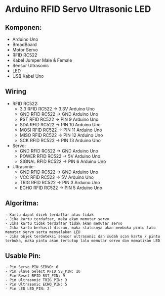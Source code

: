 # Arduino RFID Servo Ultrasonic LED


## Komponen:

- Arduino Uno
- BreadBoard
- Motor Servo
- RFID RC522
- Kabel Jumper Male & Female
- Sensor Ultrasonic
- LED
- USB Kabel Uno

## Wiring
- RFID RC522: 
	- 3.3 RFID RC522 -> 3.3V Arduino Uno
	- GND RFID RC522 -> GND Arduino Uno
	- RST RFID RC522 -> PIN 9 Arduino Uno
	- SDA RFID RC522 -> PIN 10 Arduino Uno
	- MOSI RFID RC522 -> PIN 11 Arduino Uno
	- MISO RFID RC522 -> PIN 12 Arduino Uno
	- SCK RFID RC522 -> PIN 13 Arduino Uno
- Servo:
	- GND RFID RC522 -> GND Arduino Uno
	- POWER RFID RC522 -> 5V Arduino Uno
	- SIGNAL RFID RC522 -> PIN 6 Arduino Uno
- Ultrasonic:
	- GND RFID RC522 -> GND Arduino Uno
	- VCC RFID RC522 -> 5V Arduino Uno
	- TRIG RFID RC522 -> PIN 3 Arduino Uno
	- ECHO RFID RC522 -> PIN 5 Arduino Uno

## Algoritma:
	- Kartu dapat dicek terdaftar atau tidak
	- Jika kartu terdaftar, maka akan memutar servo
	- Jika kartu tidak terdaftar tidak akan memutar servo
	- Jika kartu berhasil discan, maka statusnya akan membuka pintu lalu memutar servo serta menyalakan LED
	- Jika objek terdeteksi sensor ultrasonic dan sudah scan kartu / pintu terbuka, maka pintu akan tertutup lalu memutar servo dan mematikan LED

## Usable Pin:
	- Pin Servo PIN_SERVO: 6
	- Pin Slave Select RFID SS_PIN: 10
	- Pin Reset RFID RST_PIN: 9
	- Pin Ultrasonic TRIG_PIN: 3
	- Pin Ultrasonic ECHO_PIN: 5
	- Pin LED LED_PIN: 2
